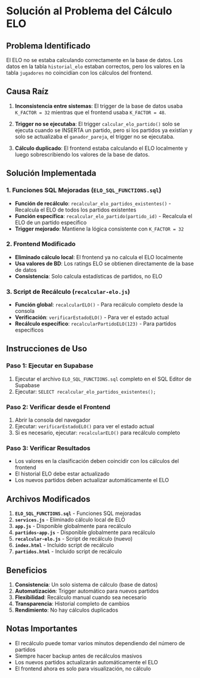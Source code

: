 # Solución al Problema del Cálculo ELO

## Problema Identificado

El ELO no se estaba calculando correctamente en la base de datos. Los datos en la tabla `historial_elo` estaban correctos, pero los valores en la tabla `jugadores` no coincidían con los cálculos del frontend.

## Causa Raíz

1. **Inconsistencia entre sistemas**: El trigger de la base de datos usaba `K_FACTOR = 32` mientras que el frontend usaba `K_FACTOR = 48`.

2. **Trigger no se ejecutaba**: El trigger `calcular_elo_partido()` solo se ejecuta cuando se INSERTA un partido, pero si los partidos ya existían y solo se actualizaba el `ganador_pareja`, el trigger no se ejecutaba.

3. **Cálculo duplicado**: El frontend estaba calculando el ELO localmente y luego sobrescribiendo los valores de la base de datos.

## Solución Implementada

### 1. Funciones SQL Mejoradas (`ELO_SQL_FUNCTIONS.sql`)

- **Función de recálculo**: `recalcular_elo_partidos_existentes()` - Recalcula el ELO de todos los partidos existentes
- **Función específica**: `recalcular_elo_partido(partido_id)` - Recalcula el ELO de un partido específico
- **Trigger mejorado**: Mantiene la lógica consistente con `K_FACTOR = 32`

### 2. Frontend Modificado

- **Eliminado cálculo local**: El frontend ya no calcula el ELO localmente
- **Usa valores de BD**: Los ratings ELO se obtienen directamente de la base de datos
- **Consistencia**: Solo calcula estadísticas de partidos, no ELO

### 3. Script de Recálculo (`recalcular-elo.js`)

- **Función global**: `recalcularELO()` - Para recálculo completo desde la consola
- **Verificación**: `verificarEstadoELO()` - Para ver el estado actual
- **Recálculo específico**: `recalcularPartidoELO(123)` - Para partidos específicos

## Instrucciones de Uso

### Paso 1: Ejecutar en Supabase
1. Ejecutar el archivo `ELO_SQL_FUNCTIONS.sql` completo en el SQL Editor de Supabase
2. Ejecutar: `SELECT recalcular_elo_partidos_existentes();`

### Paso 2: Verificar desde el Frontend
1. Abrir la consola del navegador
2. Ejecutar: `verificarEstadoELO()` para ver el estado actual
3. Si es necesario, ejecutar: `recalcularELO()` para recálculo completo

### Paso 3: Verificar Resultados
- Los valores en la clasificación deben coincidir con los cálculos del frontend
- El historial ELO debe estar actualizado
- Los nuevos partidos deben actualizar automáticamente el ELO

## Archivos Modificados

1. **`ELO_SQL_FUNCTIONS.sql`** - Funciones SQL mejoradas
2. **`services.js`** - Eliminado cálculo local de ELO
3. **`app.js`** - Disponible globalmente para recálculo
4. **`partidos-app.js`** - Disponible globalmente para recálculo
5. **`recalcular-elo.js`** - Script de recálculo (nuevo)
6. **`index.html`** - Incluido script de recálculo
7. **`partidos.html`** - Incluido script de recálculo

## Beneficios

1. **Consistencia**: Un solo sistema de cálculo (base de datos)
2. **Automatización**: Trigger automático para nuevos partidos
3. **Flexibilidad**: Recálculo manual cuando sea necesario
4. **Transparencia**: Historial completo de cambios
5. **Rendimiento**: No hay cálculos duplicados

## Notas Importantes

- El recálculo puede tomar varios minutos dependiendo del número de partidos
- Siempre hacer backup antes de recálculos masivos
- Los nuevos partidos actualizarán automáticamente el ELO
- El frontend ahora es solo para visualización, no cálculo 